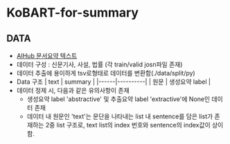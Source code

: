 # KoBART-for-summary
## DATA
* [AIHub 문서요약 텍스트](https://www.aihub.or.kr/aihubdata/data/view.do?currMenu=115&topMenu=100&dataSetSn=97)
* 데이터 구성 : 신문기사, 사설, 법률 (각 train/valid josn파일 존재)
* 데이터 추출에 용이하게 tsv로형태로 데이터를 변환함(./data/split/py)  
* Data 구조
   | text | summary |
   |------|----------|
   | 원문 | 생성요약 label |
* 데이터 정제 시, 다음과 같은 유의사항이 존재
     *  생성요약 label 'abstractive' 및 추출요약 label 'extractive'에 None인 데이터 존재
     *  데이터 내 원문인 'text'는 문단을 나타내는 list 내 sentence를 담은 list가 존재하는 2중 list 구조로,
        text list의 index 번호와 sentence의 index값이 상이함.
        

